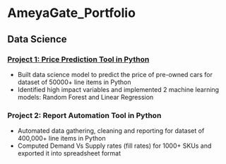 # AmeyaGate_Portfolio
## Data Science

### [Project 1: Price Prediction Tool in Python](https://github.com/ameyagate/ameyagate.github.io/blob/main/jupyter_regression.ipynb)
* Built data science model to predict the price of pre-owned cars for dataset of 50000+ line items in Python
* Identified high impact variables and implemented 2 machine learning models: Random Forest and Linear Regression

### Project 2: Report Automation Tool in Python
* Automated data gathering, cleaning and reporting for dataset of 400,000+ line items in Python
* Computed Demand Vs Supply rates (fill rates) for 1000+ SKUs and exported it into spreadsheet format
